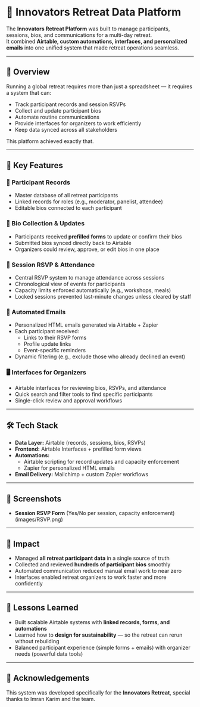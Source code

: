 # 🌟 Innovators Retreat Data Platform  

The **Innovators Retreat Platform** was built to manage participants, sessions, bios, and communications for a multi-day retreat.  
It combined **Airtable, custom automations, interfaces, and personalized emails** into one unified system that made retreat operations seamless.  

---

## 📖 Overview  

Running a global retreat requires more than just a spreadsheet — it requires a system that can:  

- Track participant records and session RSVPs  
- Collect and update participant bios  
- Automate routine communications  
- Provide interfaces for organizers to work efficiently  
- Keep data synced across all stakeholders  

This platform achieved exactly that.  

---

## 🚀 Key Features  

### 👤 Participant Records  
- Master database of all retreat participants  
- Linked records for roles (e.g., moderator, panelist, attendee)  
- Editable bios connected to each participant  

### 📄 Bio Collection & Updates  
- Participants received **prefilled forms** to update or confirm their bios  
- Submitted bios synced directly back to Airtable  
- Organizers could review, approve, or edit bios in one place  

### 📅 Session RSVP & Attendance  
- Central RSVP system to manage attendance across sessions  
- Chronological view of events for participants  
- Capacity limits enforced automatically (e.g., workshops, meals)  
- Locked sessions prevented last-minute changes unless cleared by staff  

### 📧 Automated Emails  
- Personalized HTML emails generated via Airtable + Zapier  
- Each participant received:  
  - Links to their RSVP forms  
  - Profile update links  
  - Event-specific reminders  
- Dynamic filtering (e.g., exclude those who already declined an event)  

### 🖥️ Interfaces for Organizers  
- Airtable interfaces for reviewing bios, RSVPs, and attendance  
- Quick search and filter tools to find specific participants  
- Single-click review and approval workflows  

---

## 🛠️ Tech Stack  

- **Data Layer:** Airtable (records, sessions, bios, RSVPs)  
- **Frontend:** Airtable Interfaces + prefilled form views  
- **Automations:**  
  - Airtable scripting for record updates and capacity enforcement  
  - Zapier for personalized HTML emails  
- **Email Delivery:** Mailchimp + custom Zapier workflows  

---

## 📸 Screenshots  
- **Session RSVP Form** (Yes/No per session, capacity enforcement)  
(images/RSVP.png)

---

## 🚀 Impact  

- Managed **all retreat participant data** in a single source of truth  
- Collected and reviewed **hundreds of participant bios** smoothly  
- Automated communication reduced manual email work to near zero  
- Interfaces enabled retreat organizers to work faster and more confidently  

---

## 🧠 Lessons Learned  

- Built scalable Airtable systems with **linked records, forms, and automations**  
- Learned how to **design for sustainability** — so the retreat can rerun without rebuilding  
- Balanced participant experience (simple forms + emails) with organizer needs (powerful data tools)  

---

## 🙌 Acknowledgements  

This system was developed specifically for the **Innovators Retreat**, special thanks to Imran Karim and the team.
